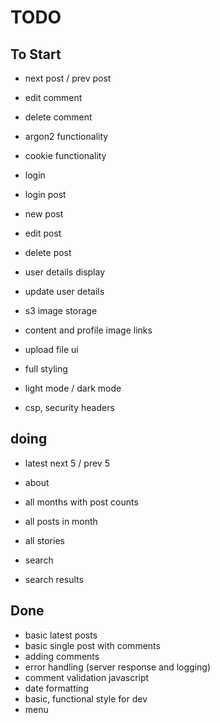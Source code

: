 # TODO

## To Start

- next post / prev post

- edit comment
- delete comment

- argon2 functionality
- cookie functionality
- login
- login post

- new post
- edit post
- delete post

- user details display
- update user details

- s3 image storage
- content and profile image links
- upload file ui

- full styling
- light mode / dark mode
- csp, security headers

## doing

- latest next 5 / prev 5
- about
- all months with post counts
- all posts in month
- all stories

- search
- search results

## Done

- basic latest posts
- basic single post with comments
- adding comments
- error handling (server response and logging)
- comment validation javascript
- date formatting
- basic, functional style for dev
- menu